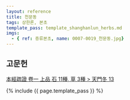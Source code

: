 ```yaml
---
layout: reference
title: 천문동
tags: 상한론, 본초
template_pass: template_shanghanlun_herbs.md
imgs:
  - { ref: 증류본초, name: 0007-0019_천문동.jpg}
---
```




## 고문헌

[本經疏證 卷一 上品 石 11種, 草 3種 > 天門冬 13](https://mediclassics.kr/books/154/volume/1/#content_102)


{% include {{ page.template_pass }} %}
